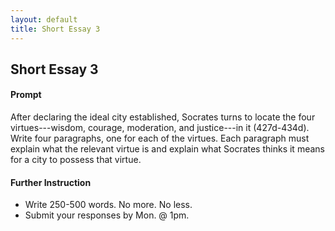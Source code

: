 ```yaml
---
layout: default
title: Short Essay 3
---
```


## Short Essay 3

#### Prompt ####

After declaring the ideal city established, Socrates turns to locate the four virtues---wisdom, courage, moderation, and justice---in it (427d-434d). Write four paragraphs, one for each of the virtues. Each paragraph must explain what the relevant virtue is and explain what Socrates thinks it means for a city to possess that virtue. 


#### Further Instruction ####
 
+ Write 250-500 words. No more. No less. 
+ Submit your responses by Mon. @ 1pm.
